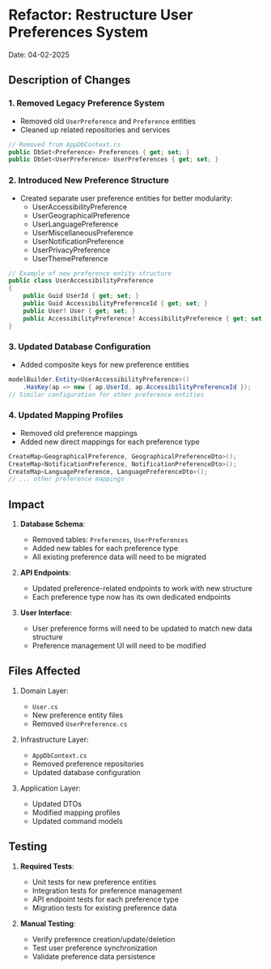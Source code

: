 # Refactor: Restructure User Preferences System

Date: 04-02-2025

## Description of Changes

### 1. Removed Legacy Preference System
- Removed old `UserPreference` and `Preference` entities
- Cleaned up related repositories and services
```csharp
// Removed from AppDbContext.cs
public DbSet<Preference> Preferences { get; set; }
public DbSet<UserPreference> UserPreferences { get; set; }
```

### 2. Introduced New Preference Structure
- Created separate user preference entities for better modularity:
  - UserAccessibilityPreference
  - UserGeographicalPreference
  - UserLanguagePreference
  - UserMiscellaneousPreference
  - UserNotificationPreference
  - UserPrivacyPreference
  - UserThemePreference

```csharp
// Example of new preference entity structure
public class UserAccessibilityPreference
{
    public Guid UserId { get; set; }
    public Guid AccessibilityPreferenceId { get; set; }
    public User? User { get; set; }
    public AccessibilityPreference? AccessibilityPreference { get; set; }
}
```

### 3. Updated Database Configuration
- Added composite keys for new preference entities
```csharp
modelBuilder.Entity<UserAccessibilityPreference>()
    .HasKey(ap => new { ap.UserId, ap.AccessibilityPreferenceId });
// Similar configuration for other preference entities
```

### 4. Updated Mapping Profiles
- Removed old preference mappings
- Added new direct mappings for each preference type
```csharp
CreateMap<GeographicalPreference, GeographicalPreferenceDto>();
CreateMap<NotificationPreference, NotificationPreferenceDto>();
CreateMap<LanguagePreference, LanguagePreferenceDto>();
// ... other preference mappings
```

## Impact
1. **Database Schema**:
   - Removed tables: `Preferences`, `UserPreferences`
   - Added new tables for each preference type
   - All existing preference data will need to be migrated

2. **API Endpoints**:
   - Updated preference-related endpoints to work with new structure
   - Each preference type now has its own dedicated endpoints

3. **User Interface**:
   - User preference forms will need to be updated to match new data structure
   - Preference management UI will need to be modified

## Files Affected
1. Domain Layer:
   - `User.cs`
   - New preference entity files
   - Removed `UserPreference.cs`

2. Infrastructure Layer:
   - `AppDbContext.cs`
   - Removed preference repositories
   - Updated database configuration

3. Application Layer:
   - Updated DTOs
   - Modified mapping profiles
   - Updated command models

## Testing
1. **Required Tests**:
   - Unit tests for new preference entities
   - Integration tests for preference management
   - API endpoint tests for each preference type
   - Migration tests for existing preference data

2. **Manual Testing**:
   - Verify preference creation/update/deletion
   - Test user preference synchronization
   - Validate preference data persistence
